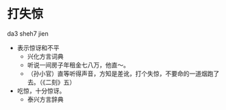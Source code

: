# 打失惊
da3 sheh7 jien
+ 表示惊讶和不平
  * 兴化方言词典
  - 听说一间房子年租金七八万，他直～。
  - （孙小官）直等听得声音，方知是差讹，打个失惊，不要命的一道烟跑了去。（《二刻》五）
+ 吃惊，十分惊讶。
  * 泰兴方言辞典
